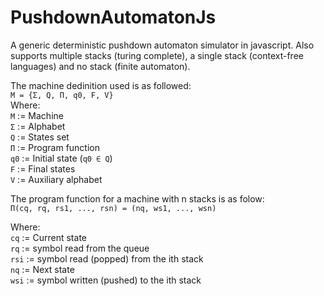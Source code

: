 PushdownAutomatonJs
===================

A generic deterministic pushdown automaton simulator in javascript.
Also supports multiple stacks (turing complete), a single stack (context-free languages) and no stack (finite automaton).

The machine dedinition used is as followed:<br>
`M = {Σ, Q, Π, q0, F, V}`<br>
Where:<br>
`M` := Machine<br>
`Σ` := Alphabet<br>
`Q` := States set<br>
`Π` := Program function<br>
`q0` := Initial state (`q0 ∈ Q`)<br>
`F` := Final states<br>
`V` := Auxiliary alphabet

The program function for a machine with n stacks is as folow:<br>
  `Π(cq, rq, rs1, ..., rsn) = (nq, ws1, ..., wsn)`

Where:<br>
  `cq` := Current state<br>
  `rq` := symbol read from the queue<br>
  `rsi` := symbol read (popped) from the ith stack<br>
  `nq` := Next state<br>
  `wsi` := symbol written (pushed) to the ith stack
